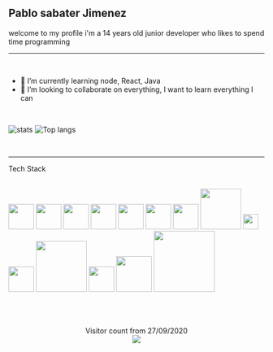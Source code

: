 ## Pablo sabater Jimenez

welcome to my profile i'm a 14 years old junior developer who likes to spend time programming

---

<br/>

- 🌱 I’m currently learning node, React, Java
- 👯 I’m looking to collaborate on everything, I want to learn everything I can

<br/>

![stats](https://github-readme-stats.vercel.app/api?username=Blopaa&bg_color=30,e96443,904e95&title_color=fff&text_color=fff)
![Top langs](https://github-readme-stats.vercel.app/api/top-langs/?username=Blopaa&layout=compact&bg_color=30,e96443,904e95&title_color=fff&text_color=fff)

<br/>

---

Tech Stack

<br/>
   <div> <img src="https://upload.wikimedia.org/wikipedia/commons/thumb/9/99/Unofficial_JavaScript_logo_2.svg/1200px-Unofficial_JavaScript_logo_2.svg.png" width="50px"/>
    <img src="https://miro.medium.com/max/816/1*mn6bOs7s6Qbao15PMNRyOA.png" width="50px"/>
    <img src="https://www.returngis.net/wp-content/uploads/2012/05/logo_CSS3.png" width="50px"/>
    <img src="https://upload.wikimedia.org/wikipedia/commons/thumb/9/96/Sass_Logo_Color.svg/245px-Sass_Logo_Color.svg.png" width="50px"/>
    <img src="https://upload.wikimedia.org/wikipedia/commons/thumb/6/61/HTML5_logo_and_wordmark.svg/230px-HTML5_logo_and_wordmark.svg.png" width="50px"/>
    <img src="https://miro.medium.com/max/384/1*To2H39eauxaeYxYMtV1afQ.png" width="50px"/>
    <img src="https://codedistrict.io/wp-content/uploads/2017/12/reduxLogo.png" width="50px"/>
    <img src="https://upload.wikimedia.org/wikipedia/commons/d/d9/Node.js_logo.svg" width="80px"/>
    <img src="https://www.welivesecurity.com/wp-content/uploads/es-la/2013/01/Java-Logo.png" width="30px"/>
    <img src="https://camo.githubusercontent.com/209bdea972b9b6ef90220c59ecbe66d35ffefa8a/68747470733a2f2f63646e2e7261776769742e636f6d2f746b6834342f656d6f74696f6e2f6d61737465722f656d6f74696f6e2e706e67" width="50px"/>
    <img src="https://miro.medium.com/max/910/1*JZ2YCpyIOO3JfnXy264b_A.png" width="100px"/>
    <img src="https://seocom.agency/wp-content/uploads/2019/02/bootstrap-stack.png"
    width="50px"/>
    <img src="https://upload.wikimedia.org/wikipedia/commons/thumb/8/8e/Nextjs-logo.svg/1200px-Nextjs-logo.svg.png" width="70px"/>
    <img src="https://upload.wikimedia.org/wikipedia/commons/6/64/Expressjs.png" width="120px">
  </div>


<br/>
<br/>
<br/>

<p align="center">
  Visitor count from 27/09/2020<br>
  <img src="https://profile-counter.glitch.me/Blopaa/count.svg" />
</p>


<!--
**Blopaa/Blopaa** is a ✨ _special_ ✨ repository because its `README.md` (this file) appears on your GitHub profile.

Here are some ideas to get you started:

- 🔭 I’m currently working on ...
- 🌱 I’m currently learning ...
- 👯 I’m looking to collaborate on ...
- 🤔 I’m looking for help with ...
- 💬 Ask me about ...
- 📫 How to reach me: ...
- 😄 Pronouns: ...
- ⚡ Fun fact: ...
-->
